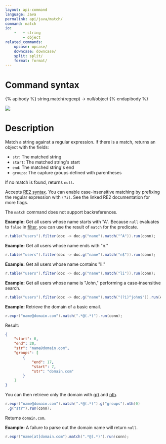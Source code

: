 ```yaml
---
layout: api-command
language: Java
permalink: api/java/match/
command: match
io:
    -   - string
        - object
related_commands:
    upcase: upcase/
    downcase: downcase/
    split: split/
    format: format/
---
```


# Command syntax #

{% apibody %}
string.match(regexp) &rarr; null/object
{% endapibody %}

<img src="/assets/images/docs/api_illustrations/match.png" class="api_command_illustration" />

# Description #

Match a string against a regular expression. If there is a match, returns an object with the fields:

- `str`: The matched string
- `start`: The matched string's start
- `end`: The matched string's end
- `groups`: The capture groups defined with parentheses

If no match is found, returns `null`.

<!-- break -->

Accepts [RE2 syntax][re2]. You can enable case-insensitive matching by prefixing the regular expression with `(?i)`. See the linked RE2 documentation for more flags.

[re2]: https://github.com/google/re2/wiki/Syntax

The `match` command does not support backreferences.

__Example:__ Get all users whose name starts with "A". Because `null` evaluates to `false` in
[filter](/api/java/filter/), you can use the result of `match` for the predicate.


```java
r.table("users").filter(doc -> doc.g("name").match("^A")).run(conn);
```

__Example:__ Get all users whose name ends with "n."

```java
r.table("users").filter(doc -> doc.g("name").match("n$")).run(conn);
```
__Example:__ Get all users whose name contains "li."

```java
r.table("users").filter(doc -> doc.g("name").match("li")).run(conn);
```

__Example:__ Get all users whose name is "John," performing a case-insensitive search.

```java
r.table("users").filter(doc -> doc.g("name").match("(?i)^john$")).run(conn);
```

__Example:__ Retrieve the domain of a basic email.

```java
r.expr("name@domain.com").match(".*@(.*)").run(conn);
```

Result:

```json
{
    "start": 0,
    "end": 20,
    "str": "name@domain.com",
    "groups": [
        {
            "end": 17,
            "start": 7,
            "str": "domain.com"
        }
    ]
}
```

You can then retrieve only the domain with [g()](/api/java/get_field) and [nth](/api/java/nth).

```java
r.expr("name@domain.com").match(".*@(.*)").g("groups").nth(0)
 .g("str").run(conn);
```

Returns `domain.com`.


__Example:__ A failure to parse out the domain name will return `null`.

```java
r.expr("name[at]domain.com").match(".*@(.*)").run(conn);
```
